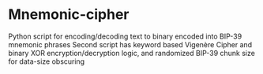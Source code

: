 # Mnemonic-cipher
Python script for encoding/decoding text to binary encoded into BIP-39 mnemonic phrases
Second script has keyword based Vigenère Cipher and binary XOR encryption/decryption logic, and randomized BIP-39 chunk size for data-size obscuring
